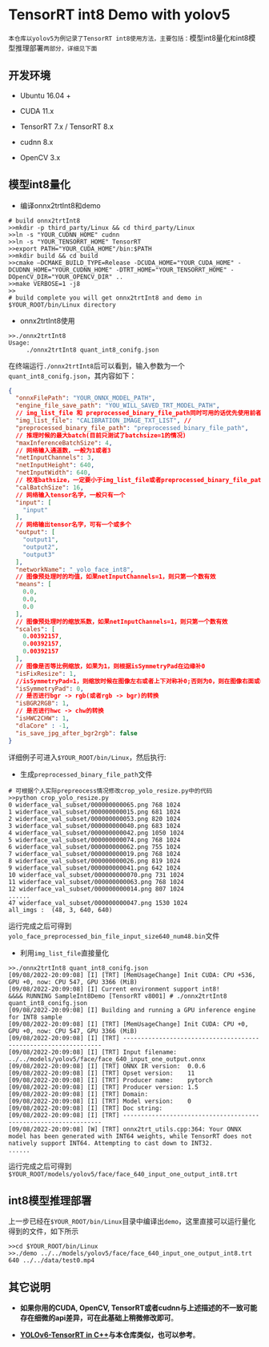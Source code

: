 # TensorRT int8 Demo with yolov5

`本仓库以yolov5为例记录了TensorRT int8使用方法，主要包括：`模型int8量化`和`int8模型推理部署`两部分，详细见下面`

## 开发环境

- Ubuntu 16.04 + 

- CUDA 11.x

- TensorRT 7.x / TensorRT 8.x

- cudnn 8.x

- OpenCV 3.x

## 模型int8量化

- 编译onnx2trtInt8和demo

```shell
# build onnx2trtInt8 
>>mkdir -p third_party/Linux && cd third_party/Linux
>>ln -s "YOUR_CUDNN_HOME" cudnn
>>ln -s "YOUR_TENSORRT_HOME" TensorRT
>>export PATH="YOUR_CUDA_HOME"/bin:$PATH
>>mkdir build && cd build
>>cmake —DCMAKE_BUILD_TYPE=Release -DCUDA_HOME="YOUR_CUDA_HOME" -DCUDNN_HOME="YOUR_CUDNN_HOME" -DTRT_HOME="YOUR_TENSORRT_HOME" -DOpenCV_DIR="YOUR_OPENCV_DIR" ..
>>make VERBOSE=1 -j8 
>>
# build complete you will get onnx2trtInt8 and demo in $YOUR_ROOT/bin/Linux directory
```
- onnx2trtInt8使用

```
>>./onnx2trtInt8
Usage:
	 ./onnx2trtInt8 quant_int8_conifg.json
```

在终端运行`./onnx2trtInt8`后可以看到，输入参数为一个`quant_int8_conifg.json`，其内容如下：

```json
{
  "onnxFilePath": "YOUR_ONNX_MODEL_PATH",
  "engine_file_save_path": "YOU_WILL_SAVED_TRT_MODEL_PATH",
  // img_list_file 和 preprocessed_binary_file_path同时可用的话优先使用前者.
  "img_list_file": "CALIBRATION_IMAGE_TXT_LIST", //
  "preprocessed_binary_file_path": "preprocessed_binary_file_path",  
  // 推理时候的最大batch(目前只测试了batchsize=1的情况)
  "maxInferenceBatchSize": 4, 
  // 网络输入通道数，一般为1或者3
  "netInputChannels": 3, 
  "netInputHeight": 640, 
  "netInputWidth": 640,
  // 校准bathsize，一定要小于img_list_file或者preprocessed_binary_file_path中的图像数量
  "calBatchSize": 16,  
  // 网络输入tensor名字，一般只有一个
  "input": [           
    "input"
  ],
  // 网络输出tensor名字，可有一个或多个
  "output": [          
    "output1",
    "output2",
    "output3"
  ],
  "networkName": "_yolo_face_int8",
  // 图像预处理时的均值，如果netInputChannels=1，则只第一个数有效
  "means": [    
    0.0,
    0.0,
    0.0
  ],
  // 图像预处理时的缩放系数，如果netInputChannels=1，则只第一个数有效
  "scales": [  
    0.00392157,
    0.00392157,
    0.00392157
  ],
  // 图像是否等比例缩放，如果为1，则根据isSymmetryPad在边缘补0
  "isFixResize": 1, 
  //isSymmetryPad=1，则缩放时候在图像左右或者上下对称补0;否则为0，则在图像右面或者下面补0
  "isSymmetryPad": 0, 
  // 是否进行bgr -> rgb(或者rgb -> bgr)的转换
  "isBGR2RGB": 1,
  // 是否进行hwc -> chw的转换
  "isHWC2CHW": 1,
  "dlaCore" : -1,  
  "is_save_jpg_after_bgr2rgb": false
}
```

详细例子可进入`$YOUR_ROOT/bin/Linux`，然后执行:

- 生成`preprocessed_binary_file_path`文件

```shell
# 可根据个人实际prepreocess情况修改crop_yolo_resize.py中的代码
>>python crop_yolo_resize.py
0 widerface_val_subset/000000000065.png 768 1024
1 widerface_val_subset/000000000015.png 681 1024
2 widerface_val_subset/000000000053.png 820 1024
3 widerface_val_subset/000000000040.png 683 1024
4 widerface_val_subset/000000000042.png 1050 1024
5 widerface_val_subset/000000000074.png 768 1024
6 widerface_val_subset/000000000062.png 755 1024
7 widerface_val_subset/000000000019.png 768 1024
8 widerface_val_subset/000000000026.png 819 1024
9 widerface_val_subset/000000000041.png 642 1024
10 widerface_val_subset/000000000070.png 731 1024
11 widerface_val_subset/000000000063.png 768 1024
12 widerface_val_subset/000000000014.png 807 1024
......
47 widerface_val_subset/000000000047.png 1530 1024
all_imgs :  (48, 3, 640, 640)
```

运行完成之后可得到`yolo_face_preprocessed_bin_file_input_size640_num48.bin`文件

- 利用`img_list_file`直接量化

```shell
>>./onnx2trtInt8 quant_int8_conifg.json 
[09/08/2022-20:09:08] [I] [TRT] [MemUsageChange] Init CUDA: CPU +536, GPU +0, now: CPU 547, GPU 3366 (MiB)
[09/08/2022-20:09:08] [I] Current environment support int8!
&&&& RUNNING SampleInt8Demo [TensorRT v8001] # ./onnx2trtInt8 quant_int8_conifg.json
[09/08/2022-20:09:08] [I] Building and running a GPU inference engine for INT8 sample
[09/08/2022-20:09:08] [I] [TRT] [MemUsageChange] Init CUDA: CPU +0, GPU +0, now: CPU 547, GPU 3366 (MiB)
[09/08/2022-20:09:08] [I] [TRT] ----------------------------------------------------------------
[09/08/2022-20:09:08] [I] [TRT] Input filename:   ../../models/yolov5/face/face_640_input_one_output.onnx
[09/08/2022-20:09:08] [I] [TRT] ONNX IR version:  0.0.6
[09/08/2022-20:09:08] [I] [TRT] Opset version:    11
[09/08/2022-20:09:08] [I] [TRT] Producer name:    pytorch
[09/08/2022-20:09:08] [I] [TRT] Producer version: 1.5
[09/08/2022-20:09:08] [I] [TRT] Domain:           
[09/08/2022-20:09:08] [I] [TRT] Model version:    0
[09/08/2022-20:09:08] [I] [TRT] Doc string:       
[09/08/2022-20:09:08] [I] [TRT] ----------------------------------------------------------------
[09/08/2022-20:09:08] [W] [TRT] onnx2trt_utils.cpp:364: Your ONNX model has been generated with INT64 weights, while TensorRT does not natively support INT64. Attempting to cast down to INT32.
......
```

运行完成之后可得到`$YOUR_ROOT/models/yolov5/face/face_640_input_one_output_int8.trt`


## int8模型推理部署

上一步已经在`$YOUR_ROOT/bin/Linux`目录中编译出`demo`，这里直接可以运行量化得到的文件，如下所示

```shell
>>cd $YOUR_ROOT/bin/Linux
>>./demo ../../models/yolov5/face/face_640_input_one_output_int8.trt  640 ../../data/test0.mp4
```

## 其它说明

- **如果你用的CUDA, OpenCV, TensorRT或者cudnn与上述描述的不一致可能存在细微的api差异，可在此基础上稍微修改即可**。

- **[YOLOv6-TensorRT in C++](https://github.com/meituan/YOLOv6/tree/main/deploy/TensorRT)与本仓库类似，也可以参考**。
